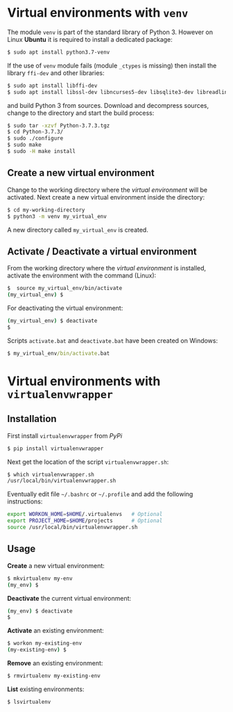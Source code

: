 # Virtual environments with `venv`

The module `venv` is part of the standard library of Python 3. However on Linux **Ubuntu** it is required to install a dedicated package:

```bash
$ sudo apt install python3.7-venv
```

If the use of `venv` module fails (module `_ctypes` is missing) then install the library `ffi-dev` and other libraries:

```bash
$ sudo apt install libffi-dev
$ sudo apt install libssl-dev libncurses5-dev libsqlite3-dev libreadline-dev libtk8.5 libgdm-dev libdb4o-cil-dev libpcap-dev libreadline-gplv2-dev libncursesw5-dev tk-dev libgdbm-dev libc6-dev libbz2-dev
```

and build Python 3 from sources. Download and decompress sources, change to the directory and start the build process:

```bash
$ sudo tar -xzvf Python-3.7.3.tgz
$ cd Python-3.7.3/
$ sudo ./configure
$ sudo make
$ sudo -H make install
```

## Create a new virtual environment

Change to the working directory where the *virtual environment* will be activated. Next create a new virtual environment inside the directory:

```bash
$ cd my-working-directory
$ python3 -m venv my_virtual_env
```

A new directory called `my_virtual_env` is created.

## Activate / Deactivate a virtual environment

From the working directory where the *virtual environment* is installed, activate the environment with the command (Linux):

```bash
$  source my_virtual_env/bin/activate
(my_virtual_env) $
```

For deactivating the virtual environment:

```bash
(my_virtual_env) $ deactivate
$
```

Scripts `activate.bat` and `deactivate.bat` have been created on Windows:

```cmd
$ my_virtual_env/bin/activate.bat
```

# Virtual environments with `virtualenvwrapper`

## Installation

First install `virtualenvwrapper` from *PyPi*

```bash
$ pip install virtualenvwrapper
```

Next get the location of the script `virtualenvwrapper.sh`:

```bash
$ which virtualenvwrapper.sh
/usr/local/bin/virtualenvwrapper.sh
```

Eventually edit file `~/.bashrc` or `~/.profile` and add the following instructions:

```bash
export WORKON_HOME=$HOME/.virtualenvs   # Optional
export PROJECT_HOME=$HOME/projects      # Optional
source /usr/local/bin/virtualenvwrapper.sh
```

## Usage

**Create** a new virtual environment:

```bash
$ mkvirtualenv my-env
(my_env) $
```

**Deactivate** the current virtual environment:

```bash
(my_env) $ deactivate
$
```

**Activate** an existing environment:

```bash
$ workon my-existing-env
(my-existing-env) $
```

**Remove** an existing environment:

```bash
$ rmvirtualenv my-existing-env
```

**List** existing environments:

```bash
$ lsvirtualenv
```
